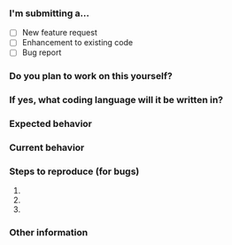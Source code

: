 ### I'm submitting a...

- [ ] New feature request
- [ ] Enhancement to existing code
- [ ] Bug report

### Do you plan to work on this yourself?

### If yes, what coding language will it be written in?

### Expected behavior
<!--- If you're describing a bug, tell us what should happen -->
<!--- If you're suggesting a change/improvement, tell us how it should work -->

### Current behavior
<!--- If describing a bug, tell us what happens instead. Provide screenshots if possible -->
<!--- If suggesting a change/improvement, explain the difference from current behavior -->

### Steps to reproduce (for bugs)
<!--- Provide a link to a live example, or an unambiguous set of steps to reproduce this bug -->
1.
2.
3.

### Other information
<!-- Include as many relevant details about the environment you experienced the bug in, -->
<!-- such as your browser name and version, what kind of device you were using, etc. -->